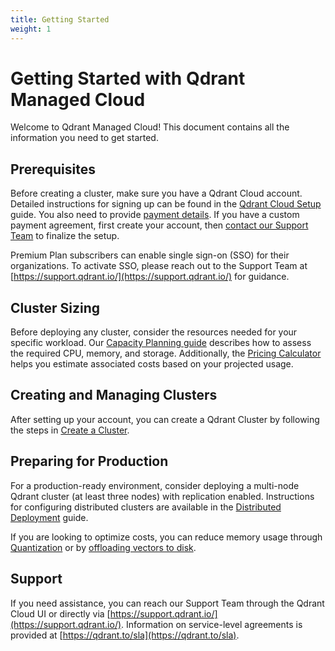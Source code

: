 ```yaml
---
title: Getting Started
weight: 1
---
```


# Getting Started with Qdrant Managed Cloud

Welcome to Qdrant Managed Cloud! This document contains all the information you need to get started.

## Prerequisites

Before creating a cluster, make sure you have a Qdrant Cloud account. Detailed instructions for signing up can be found in the [Qdrant Cloud Setup](/documentation/cloud/qdrant-cloud-setup/) guide. You also need to provide [payment details](/documentation/cloud/pricing-payments/). If you have a custom payment agreement, first create your account, then [contact our Support Team](https://support.qdrant.io/) to finalize the setup.

Premium Plan subscribers can enable single sign-on (SSO) for their organizations. To activate SSO, please reach out to the Support Team at [https://support.qdrant.io/](https://support.qdrant.io/) for guidance.

## Cluster Sizing

Before deploying any cluster, consider the resources needed for your specific workload. Our [Capacity Planning guide](/documentation/guides/capacity-planning/) describes how to assess the required CPU, memory, and storage. Additionally, the [Pricing Calculator](https://cloud.qdrant.io/calculator) helps you estimate associated costs based on your projected usage.

## Creating and Managing Clusters

After setting up your account, you can create a Qdrant Cluster by following the steps in [Create a Cluster](/documentation/cloud/create-cluster/).

## Preparing for Production

For a production-ready environment, consider deploying a multi-node Qdrant cluster (at least three nodes) with replication enabled. Instructions for configuring distributed clusters are available in the [Distributed Deployment](/documentation/guides/distributed_deployment/) guide.

If you are looking to optimize costs, you can reduce memory usage through [Quantization](/documentation/guides/quantization/) or by [offloading vectors to disk](/documentation/concepts/storage/#configuring-memmap-storage).

## Support

If you need assistance, you can reach our Support Team through the Qdrant Cloud UI or directly via [https://support.qdrant.io/](https://support.qdrant.io/). Information on service-level agreements is provided at [https://qdrant.to/sla](https://qdrant.to/sla).
